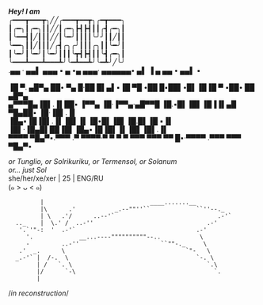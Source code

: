 ***Hey! I am*** <br />
╭━━━┳━━━┳╮╱╱╭━━━┳━━┳╮╭━┳━━━╮<br />
┃╭━╮┃╭━╮┃┃╱╱┃╭━╮┣┫┣┫┃┃╭┫╭━╮┃<br />
┃╰━━┫┃╱┃┃┃╱╱┃╰━╯┃┃┃┃╰╯╯┃┃╱┃┃<br />
╰━━╮┃┃╱┃┃┃╱╭┫╭╮╭╯┃┃┃╭╮┃┃╰━╯┃<br />
┃╰━╯┃╰━╯┃╰━╯┃┃┃╰┳┫┣┫┃┃╰┫╭━╮┃<br />
╰━━━┻━━━┻━━━┻╯╰━┻━━┻╯╰━┻╯╱╰╯<br />
.▄▄ ·       ▄▄▌  ▄▄▄  ▪  ▄ •▄  ▄▄▄·   ▄▄▄▄▄▄• ▄▌ ▐ ▄  ▄▄ • ▄▄▌  ▪      <br />  
▐█ ▀.  ▄█▀▄ ██•  ▀▄ █·██ █▌▄▌▪▐█ ▀█   •██  █▪██▌•█▌▐█▐█ ▀ ▪██•  ██  ▄█▀▄ <br />
▄▀▀▀█▄▐█▌.▐▌██▪  ▐▀▀▄ ▐█·▐▀▀▄·▄█▀▀█    ▐█.▪█▌▐█▌▐█▐▐▌▄█ ▀█▄██▪  ▐█·▐█▌.▐▌<br />
▐█▄▪▐█▐█▌.▐▌▐█▌▐▌▐█•█▌▐█▌▐█.█▌▐█ ▪▐▌   ▐█▌·▐█▄█▌██▐█▌▐█▄▪▐█▐█▌▐▌▐█▌▐█▌.▐▌<br />
 ▀▀▀▀  ▀█▄▀▪.▀▀▀ .▀  ▀▀▀▀·▀  ▀ ▀  ▀    ▀▀▀  ▀▀▀ ▀▀ █▪·▀▀▀▀ .▀▀▀ ▀▀▀ ▀█▄▀▪<br />

*or Tunglio, or Solrikuriku, or Termensol, or Solanum*<br />
*or... just Sol*<br />
she/her/xe/xer | 25 | ENG/RU <br />
(๑ > ᴗ < ๑)

             |                              ____.......__            
             |\      .'           _.--""''``             ``''--._    
             | \   .'/      ..--'`                             .-'`  
      .._    |  \.' /  ..-''                                .-'      
       '.`'"-:  '  .-'`                                  .-'        
         '.             __...----""""""""""--..           \          
         -         ..-''                       ``""-._     \         
       .'  _.      \                                  `"-   \       
      _.-'` |  /-.  \                                    `-. \       
            | /   `. \                                      `.\      
            |/      `-\                                       `.     
            |                                                        

/*in reconstruction*/

